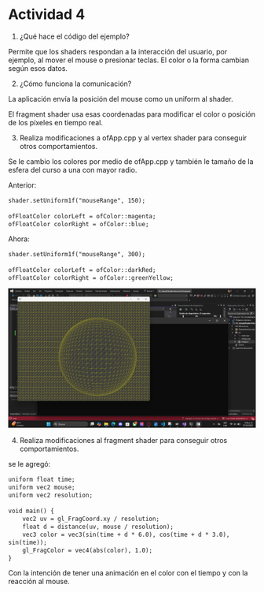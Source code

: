 # Actividad 4

1. ¿Qué hace el código del ejemplo?

Permite que los shaders respondan a la interacción del usuario, por ejemplo, al mover el mouse o presionar teclas.
El color o la forma cambian según esos datos.

2. ¿Cómo funciona la comunicación?

La aplicación envía la posición del mouse como un uniform al shader.

El fragment shader usa esas coordenadas para modificar el color o posición de los píxeles en tiempo real.

3.  Realiza modificaciones a ofApp.cpp y al vertex shader para conseguir otros comportamientos.

Se le cambio los colores por medio de ofApp.cpp y también le tamaño de la esfera del curso a una con mayor radio.

Anterior:

    shader.setUniform1f("mouseRange", 150);

    ofFloatColor colorLeft = ofColor::magenta;
    ofFloatColor colorRight = ofColor::blue;

Ahora:

    shader.setUniform1f("mouseRange", 300);

    ofFloatColor colorLeft = ofColor::darkRed;
    ofFloatColor colorRight = ofColor::greenYellow;

![alt text](image-1.png)

4. Realiza modificaciones al fragment shader para conseguir otros comportamientos.

se le agregó:

    uniform float time;
    uniform vec2 mouse;
    uniform vec2 resolution;

    void main() {
        vec2 uv = gl_FragCoord.xy / resolution;
        float d = distance(uv, mouse / resolution);
        vec3 color = vec3(sin(time + d * 6.0), cos(time + d * 3.0), sin(time));
        gl_FragColor = vec4(abs(color), 1.0);
    }

Con la intención de tener una animación en el color con el tiempo y con la reacción al mouse.

